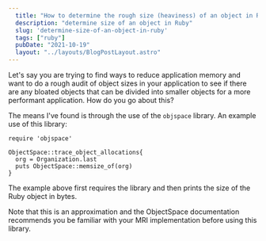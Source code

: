```yaml
---
  title: "How to determine the rough size (heaviness) of an object in Ruby"
  description: "determine size of an object in Ruby"
  slug: 'determine-size-of-an-object-in-ruby'
  tags: ["ruby"]
  pubDate: "2021-10-19"
  layout: "../layouts/BlogPostLayout.astro"
---
```



Let's say you are trying to find ways to reduce application memory and want to do a rough audit of object sizes in your application to see if there are any bloated objects that can be divided into smaller objects for a more performant application. How do you go about this?

The means I've found is through the use of the `objspace` library. An example use of this library:

```
require 'objspace'

ObjectSpace::trace_object_allocations{ 
  org = Organization.last
  puts ObjectSpace::memsize_of(org) 
}
```

The example above first requires the library and then prints the size of the Ruby object in bytes.

Note that this is an approximation and the ObjectSpace documentation recommends you be familiar with your MRI implementation before using this library.
